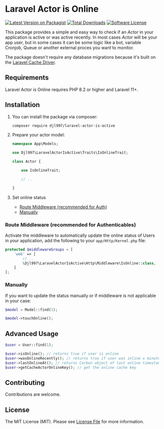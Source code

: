 # Laravel Actor is Online

[![Latest Version on Packagist](https://img.shields.io/packagist/v/djl997/laravel-actor-is-active.svg?style=flat-square)](https://packagist.org/packages/djl997/laravel-actor-is-active)
[![Total Downloads](https://img.shields.io/packagist/dt/djl997/laravel-actor-is-active.svg?style=flat-square)](https://packagist.org/packages/djl997/laravel-actor-is-active)
[![Software License](https://img.shields.io/badge/license-MIT-brightgreen.svg?style=flat-square)](LICENSE)

This package provides a simple and easy way to check if an _Actor_ in your application is active or was active recently. In most cases _Actor_ will be your app user, but in some cases it can be some logic like a bot, variable Cronjob, Queue or another external proces you want to monitor.

The package doesn't require any database migrations because it's built on the [Laravel Cache Driver](https://laravel.com/docs/cache).


## Requirements
Laravel Actor is Online requires PHP 8.2 or higher and Laravel 11+.

## Installation
1. You can install the package via composer:

    ```sh
    composer require djl997/laravel-actor-is-active
    ```

2. Prepare your actor model:
    ```php
    namespace App\Models;

    use Djl997\LaravelActorIsActive\Traits\IsOnlineTrait;

    class Actor {

        use IsOnlineTrait;

        // ..

    }
    ```

3. Set online status
    - [Route Middleware (recommended for Auth)](#route-middleware-recommended-for-authenticables)
    - [Manually](#manually)


### Route Middleware (recommended for Authenticables)

Activate the middleware to automatically update the online status of Users in your application, add the following to your `app/Http/Kernel.php` file:

```php
protected $middlewareGroups = [
    'web' => [
        // ..
        \Djl997\LaravelActorIsActive\Http\Middleware\IsOnline::class,
    ]
];
```

### Manually

If you want to update the status manually or if middleware is not applicable in your case:

```php
$model = Model::find(1);

$model->touchOnline();
```

## Advanced Usage

```php
$user = User::find(1);

$user->isOnline(); // returns true if user is online
$user->wasOnlineRecently(); // returns true if user was inline x minutes ago (by default 5-30 minutes, customizable via config)
$user->lastOnlineAt(); // returns Carbon object of last online timestamp
$user->getCacheActorOnlineKey(); // get the online cache key

```

## Contributing

Contributions are welcome.

## License

The MIT License (MIT). Please see [License File](LICENSE) for more information.